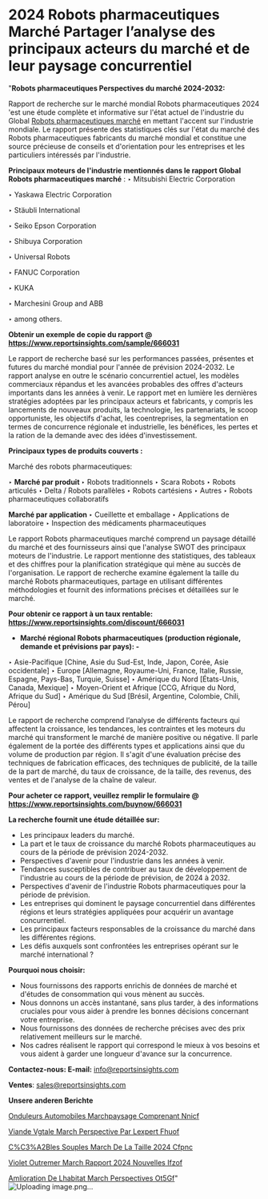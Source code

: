 # 2024 Robots pharmaceutiques Marché Partager l’analyse des principaux acteurs du marché et de leur paysage concurrentiel

"<strong>Robots pharmaceutiques Perspectives du marché 2024-2032:</strong>

Rapport de recherche sur le marché mondial Robots pharmaceutiques 2024 'est une étude complète et informative sur l'état actuel de l'industrie du Global <a href=https://www.reportsinsights.com/sample/666031>Robots pharmaceutiques marché</a> en mettant l'accent sur l'industrie mondiale. Le rapport présente des statistiques clés sur l'état du marché des Robots pharmaceutiques fabricants du marché mondial et constitue une source précieuse de conseils et d'orientation pour les entreprises et les particuliers intéressés par l'industrie.

<strong>Principaux moteurs de l'industrie mentionnés dans le rapport Global Robots pharmaceutiques marché</strong> :
‣ Mitsubishi Electric Corporation

‣ Yaskawa Electric Corporation

‣ Stäubli International

‣ Seiko Epson Corporation

‣ Shibuya Corporation

‣ Universal Robots

‣ FANUC Corporation

‣ KUKA

‣ Marchesini Group and ABB

‣ among others.

<strong>Obtenir un exemple de copie du rapport @ <a href=https://www.reportsinsights.com/sample/666031>https://www.reportsinsights.com/sample/666031</a></strong>

Le rapport de recherche basé sur les performances passées, présentes et futures du marché mondial pour l'année de prévision 2024-2032. Le rapport analyse en outre le scénario concurrentiel actuel, les modèles commerciaux répandus et les avancées probables des offres d'acteurs importants dans les années à venir. Le rapport met en lumière les dernières stratégies adoptées par les principaux acteurs et fabricants, y compris les lancements de nouveaux produits, la technologie, les partenariats, le scoop opportuniste, les objectifs d'achat, les coentreprises, la segmentation en termes de concurrence régionale et industrielle, les bénéfices, les pertes et la ration de la demande avec des idées d'investissement.

<strong>Principaux types de produits couverts :</strong>

Marché des robots pharmaceutiques:

‣  <strong> Marché par produit </strong>
‣ Robots traditionnels
‣ Scara Robots
‣ Robots articulés
‣ Delta / Robots parallèles
‣ Robots cartésiens
‣ Autres
‣ Robots pharmaceutiques collaboratifs

<strong>Marché par application </strong>
‣ Cueillette et emballage
‣ Applications de laboratoire
‣ Inspection des médicaments pharmaceutiques

Le rapport Robots pharmaceutiques marché comprend un paysage détaillé du marché et des fournisseurs ainsi que l'analyse SWOT des principaux moteurs de l'industrie. Le rapport mentionne des statistiques, des tableaux et des chiffres pour la planification stratégique qui mène au succès de l'organisation. Le rapport de recherche examine également la taille du marché Robots pharmaceutiques, partage en utilisant différentes méthodologies et fournit des informations précises et détaillées sur le marché.

<strong>Pour obtenir ce rapport à un taux rentable: <a href=https://www.reportsinsights.com/discount/666031>https://www.reportsinsights.com/discount/666031</a></strong>
<ul>
  <li><strong>Marché régional Robots pharmaceutiques (production régionale, demande et prévisions par pays): -</strong></li>
</ul>
‣ Asie-Pacifique [Chine, Asie du Sud-Est, Inde, Japon, Corée, Asie occidentale]
‣ Europe [Allemagne, Royaume-Uni, France, Italie, Russie, Espagne, Pays-Bas, Turquie, Suisse]
‣ Amérique du Nord [États-Unis, Canada, Mexique]
‣ Moyen-Orient et Afrique [CCG, Afrique du Nord, Afrique du Sud]
‣ Amérique du Sud [Brésil, Argentine, Colombie, Chili, Pérou]

Le rapport de recherche comprend l’analyse de différents facteurs qui affectent la croissance, les tendances, les contraintes et les moteurs du marché qui transforment le marché de manière positive ou négative. Il parle également de la portée des différents types et applications ainsi que du volume de production par région. Il s'agit d'une évaluation précise des techniques de fabrication efficaces, des techniques de publicité, de la taille de la part de marché, du taux de croissance, de la taille, des revenus, des ventes et de l'analyse de la chaîne de valeur.

<strong>Pour acheter ce rapport, veuillez remplir le formulaire @   <a href=https://www.reportsinsights.com/buynow/666031>https://www.reportsinsights.com/buynow/666031</a></strong>

<strong>La recherche fournit une étude détaillée sur:</strong>
<ul>
  <li>Les principaux leaders du marché.</li>
  <li>La part et le taux de croissance du marché Robots pharmaceutiques au cours de la période de prévision 2024-2032.</li>
  <li>Perspectives d'avenir pour l'industrie dans les années à venir.</li>
  <li>Tendances susceptibles de contribuer au taux de développement de l'industrie au cours de la période de prévision, de 2024 à 2032.</li>
  <li>Perspectives d'avenir de l'industrie Robots pharmaceutiques pour la période de prévision.</li>
  <li>Les entreprises qui dominent le paysage concurrentiel dans différentes régions et leurs stratégies appliquées pour acquérir un avantage concurrentiel.</li>
  <li>Les principaux facteurs responsables de la croissance du marché dans les différentes régions.</li>
  <li>Les défis auxquels sont confrontées les entreprises opérant sur le marché international ?</li>
</ul>
<strong>Pourquoi nous choisir:</strong>
<ul>
  <li>Nous fournissons des rapports enrichis de données de marché et d'études de consommation qui vous mènent au succès.</li>
  <li>Nous donnons un accès instantané, sans plus tarder, à des informations cruciales pour vous aider à prendre les bonnes décisions concernant votre entreprise.</li>
  <li>Nous fournissons des données de recherche précises avec des prix relativement meilleurs sur le marché.</li>
  <li>Nos cadres réalisent le rapport qui correspond le mieux à vos besoins et vous aident à garder une longueur d'avance sur la concurrence.</li>
</ul>
<strong>Contactez-nous:
</strong><strong>E-mail:</strong> <a href=mailto:info@reportsinsights.com>info@reportsinsights.com</a>

<strong>Ventes</strong>: <a href=mailto:sales@reportsinsights.com>sales@reportsinsights.com</a>

<strong>Unsere anderen Berichte</strong>

<a href=https://www.linkedin.com/pulse/onduleurs-automobiles-march%C3%A9paysage-comprenant-nnicf/>Onduleurs Automobiles Marchpaysage Comprenant Nnicf</a>

<a href=https://www.linkedin.com/pulse/viande-v%C3%A9g%C3%A9tale-march%C3%A9-perspective-par-lexpert-fhuof/>Viande Vgtale March Perspective Par Lexpert Fhuof</a>

<a href=https://www.linkedin.com/pulse/c%C3%A2bles-souples-march%C3%A9-de-la-taille-2024-%C3%A0-cfpnc/>C%C3%A2Bles Souples March De La Taille 2024  Cfpnc</a>

<a href=https://www.linkedin.com/pulse/violet-outremer-march%C3%A9-rapport-2024-nouvelles-ifzof/>Violet Outremer March Rapport 2024 Nouvelles Ifzof</a>

<a href=https://www.linkedin.com/pulse/am%C3%A9lioration-de-lhabitat-march%C3%A9-perspectives-ot5gf/>Amlioration De Lhabitat March Perspectives Ot5Gf</a>"
![Uploading image.png…]()
